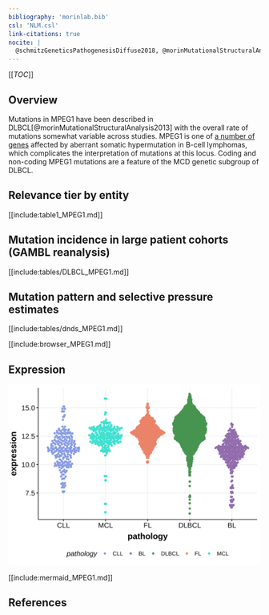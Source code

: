 ```yaml
---
bibliography: 'morinlab.bib'
csl: 'NLM.csl'
link-citations: true
nocite: |
  @schmitzGeneticsPathogenesisDiffuse2018, @morinMutationalStructuralAnalysis2013, 
---
```

[[_TOC_]]

## Overview
Mutations in MPEG1 have been described in DLBCL[@morinMutationalStructuralAnalysis2013] with the overall rate of mutations somewhat variable across studies. MPEG1 is one of [a number of genes](https://github.com/morinlab/LLMPP/wiki/ashm) affected by aberrant somatic hypermutation in B-cell lymphomas, which complicates the interpretation of mutations at this locus. Coding and non-coding MPEG1 mutations are a feature of the MCD genetic subgroup of DLBCL. 


## Relevance tier by entity

[[include:table1_MPEG1.md]]

## Mutation incidence in large patient cohorts (GAMBL reanalysis)

[[include:tables/DLBCL_MPEG1.md]]

## Mutation pattern and selective pressure estimates

[[include:tables/dnds_MPEG1.md]]

[[include:browser_MPEG1.md]]

## Expression
![](images/gene_expression/MPEG1_by_pathology.svg)

[[include:mermaid_MPEG1.md]]

## References

<!-- ORIGIN: morinMutationalStructuralAnalysis2013 -->
<!-- DLBCL: morinMutationalStructuralAnalysis2013 -->
